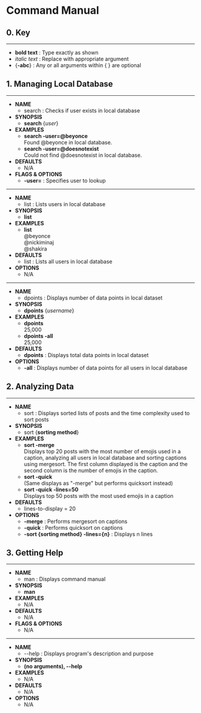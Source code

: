 # Command Manual

## 0. Key

---
*  **bold text** : Type exactly as shown
*  _italic text_ : Replace with appropriate argument
*  {**-abc**} : Any or all arguments within { } are optional

## 1. Managing Local Database

---
*  **NAME**
    * search : Checks if user exists in local database
*  **SYNOPSIS**
    * **search** {_user_}
*  **EXAMPLES**
    * **search -user=@beyonce**
      <br> Found @beyonce in local database.
    * **search -user=@doesnotexist**
      <br> Could not find @doesnotexist in local database.
*  **DEFAULTS**
    * N/A
*  **FLAGS & OPTIONS**
    * **-user=** : Specifies user to lookup
---
*  **NAME**
    * list : Lists users in local database
*  **SYNOPSIS**
    * **list**
*  **EXAMPLES**
    * **list**
      <br> @beyonce
      <br> @nickiminaj
      <br> @shakira
*  **DEFAULTS**
    * list : Lists all users in local database
*  **OPTIONS**
    * N/A
---
*  **NAME**
    * dpoints : Displays number of data points in local dataset
*  **SYNOPSIS**
    * **dpoints** {_username_}
*  **EXAMPLES**
    * **dpoints**
      <br> 25,000
    * **dpoints -all**
      <br> 25,000
*  **DEFAULTS**
    * **dpoints** : Displays total data points in local dataset 
*  **OPTIONS**
    * **-all** : Displays number of data points for all users in local database

## 2. Analyzing Data

---
*  **NAME**
    * sort : Displays sorted lists of posts and the time complexity used to sort posts
*  **SYNOPSIS**
    * sort {**sorting method**}  
*  **EXAMPLES**
    * **sort -merge**
    <br> Displays top 20 posts with the most number of emojis used in a caption, analyzing all users in local database and sorting captions
    using mergesort. The first column displayed is the caption and the second column is the number of emojis in the caption. 
    * **sort -quick**
    <br> (Same displays as "-merge" but performs quicksort instead)
    * **sort -quick -lines=50**
    <br> Displays top 50 posts with the most used emojis in a caption
*  **DEFAULTS**
    * lines-to-display = 20
*  **OPTIONS**
    * **-merge** : Performs mergesort on captions
    * **-quick** : Performs quicksort on captions
    * **-sort {sorting method} -lines={n}** : Displays n lines


## 3. Getting Help

---
*  **NAME**
    * man : Displays command manual
*  **SYNOPSIS**
    * **man**
*  **EXAMPLES**
    * N/A
*  **DEFAULTS**
    * N/A
*  **FLAGS & OPTIONS**
    * N/A

---
*  **NAME**
    * --help : Displays program's description and purpose
*  **SYNOPSIS**
    *  **(no arguments), --help**
*  **EXAMPLES**
    * N/A
*  **DEFAULTS**
    * N/A
*  **OPTIONS**
    * N/A